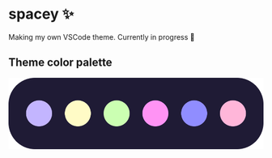 # spacey ✨
Making my own VSCode theme. Currently in progress 🌟

## Theme color palette
![color-palette-pic](color_palette.png)
